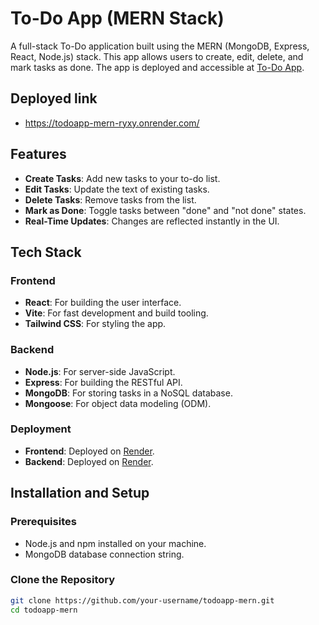 # To-Do App (MERN Stack)

A full-stack To-Do application built using the MERN (MongoDB, Express, React, Node.js) stack. This app allows users to create, edit, delete, and mark tasks as done. The app is deployed and accessible at [To-Do App](https://todoapp-mern-ryxy.onrender.com/).

## Deployed link
 - https://todoapp-mern-ryxy.onrender.com/

## Features

- **Create Tasks**: Add new tasks to your to-do list.
- **Edit Tasks**: Update the text of existing tasks.
- **Delete Tasks**: Remove tasks from the list.
- **Mark as Done**: Toggle tasks between "done" and "not done" states.
- **Real-Time Updates**: Changes are reflected instantly in the UI.

## Tech Stack

### Frontend
- **React**: For building the user interface.
- **Vite**: For fast development and build tooling.
- **Tailwind CSS**: For styling the app.

### Backend
- **Node.js**: For server-side JavaScript.
- **Express**: For building the RESTful API.
- **MongoDB**: For storing tasks in a NoSQL database.
- **Mongoose**: For object data modeling (ODM).

### Deployment
- **Frontend**: Deployed on [Render](https://render.com/).
- **Backend**: Deployed on [Render](https://render.com/).

## Installation and Setup

### Prerequisites
- Node.js and npm installed on your machine.
- MongoDB database connection string.

### Clone the Repository
```bash
git clone https://github.com/your-username/todoapp-mern.git
cd todoapp-mern
